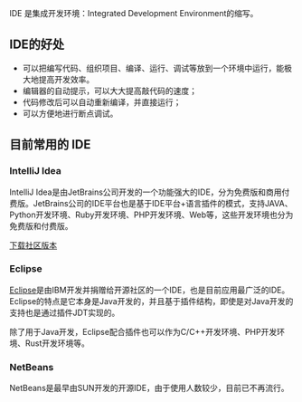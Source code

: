 IDE 是集成开发环境：Integrated Development Environment的缩写。

## IDE的好处
- 可以把编写代码、组织项目、编译、运行、调试等放到一个环境中运行，能极大地提高开发效率。
- 编辑器的自动提示，可以大大提高敲代码的速度；
- 代码修改后可以自动重新编译，并直接运行；
- 可以方便地进行断点调试。

## 目前常用的 IDE

### IntelliJ Idea
IntelliJ Idea是由JetBrains公司开发的一个功能强大的IDE，分为免费版和商用付费版。JetBrains公司的IDE平台也是基于IDE平台+语言插件的模式，支持JAVA、Python开发环境、Ruby开发环境、PHP开发环境、Web等，这些开发环境也分为免费版和付费版。

[下载社区版本](https://www.jetbrains.com/idea/download/#section=windows)

### Eclipse
[Eclipse](https://www.eclipse.org/)是由IBM开发并捐赠给开源社区的一个IDE，也是目前应用最广泛的IDE。Eclipse的特点是它本身是Java开发的，并且基于插件结构，即使是对Java开发的支持也是通过插件JDT实现的。

除了用于Java开发，Eclipse配合插件也可以作为C/C++开发环境、PHP开发环境、Rust开发环境等。

### NetBeans
NetBeans是最早由SUN开发的开源IDE，由于使用人数较少，目前已不再流行。